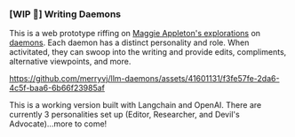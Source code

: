 ### [WIP 🚧] Writing Daemons
This is a web prototype riffing on [Maggie Appleton's explorations](https://maggieappleton.com/lm-sketchbook) on [daemons](https://en.wikipedia.org/wiki/Daimon). Each daemon has a distinct personality and role. When activitated, they can swoop into the writing and provide edits, compliments, alternative viewpoints, and more. 

https://github.com/merryvj/llm-daemons/assets/41601131/f3fe57fe-2da6-4c5f-baa6-6b66f23985af

This is a working version built with Langchain and OpenAI. There are currently 3 personalities set up (Editor, Researcher, and Devil's Advocate)...more to come!
